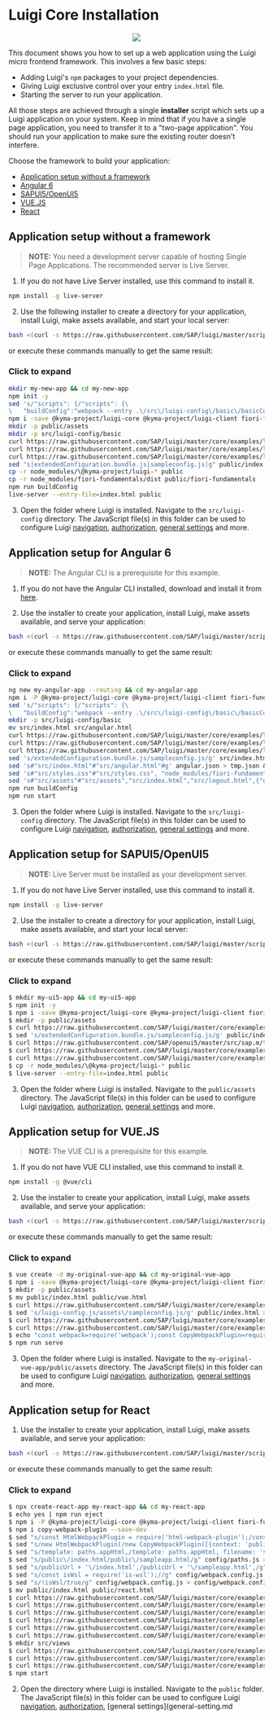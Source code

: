 # Luigi Core Installation

<p align="center">
<a href="https://youtu.be/kP7mSELIxXw">
<img src="./docs/kyma/assets/withoutprov4.gif" style="max-width:100%;">
</a>
</p>

This document shows you how to set up a web application using the Luigi micro frontend framework. This involves a few basic steps:
* Adding Luigi's `npm` packages to your project dependencies.
* Giving Luigi exclusive control over your entry `index.html` file.
* Starting the server to run your application.

All those steps are achieved through a single **installer** script which sets up a Luigi application on your system. Keep in mind that if you have a single page application, you need to transfer it to a "two-page application". You should run your application to make sure the existing router doesn't interfere.

Choose the framework to build your application:

* [Application setup without a framework](#application-setup-without-a-framework)
* [Angular 6](#application-setup-for-angular-6)
* [SAPUI5/OpenUI5](#application-setup-for-sapui5openui5)
* [VUE.JS](#application-setup-for-vuejs)
* [React](#application-setup-for-react)

## Application setup without a framework

<!-- add-attribute:class:warning -->
> **NOTE:** You need a development server capable of hosting Single Page Applications. The recommended server is Live Server.

1. If you do not have Live Server installed, use this command to install it.

```bash
npm install -g live-server
```

2. Use the following installer to create a directory for your application, install Luigi, make assets available, and start your local server:

```bash
bash <(curl -s https://raw.githubusercontent.com/SAP/luigi/master/scripts/setup/no-framework.sh)
```
or execute these commands manually to get the same result:
<!-- accordion:start -->
### Click to expand
```bash
mkdir my-new-app && cd my-new-app
npm init -y
sed 's/"scripts": {/"scripts": {\
\   "buildConfig":"webpack --entry .\/src\/luigi-config\/basic\/basicConfiguration.js -o .\/public\/assets\/sampleconfig.js --mode production",/1' package.json > p.tmp.json && mv p.tmp.json package.json
npm i -save @kyma-project/luigi-core @kyma-project/luigi-client fiori-fundamentals webpack webpack-cli @babel/core @babel/preset-env babel-loader
mkdir -p public/assets
mkdir -p src/luigi-config/basic
curl https://raw.githubusercontent.com/SAP/luigi/master/core/examples/luigi-sample-angular/src/index.html > public/index.html
curl https://raw.githubusercontent.com/SAP/luigi/master/core/examples/luigi-sample-angular/src/assets/sampleexternal.html > public/assets/basicexternal.html
curl https://raw.githubusercontent.com/SAP/luigi/master/core/examples/luigi-sample-angular/src/luigi-config/basic/basicConfiguration.js > src/luigi-config/basic/basicConfiguration.js
sed "s|extendedConfiguration.bundle.js|sampleconfig.js|g" public/index.html > public/index.tmp.html && mv public/index.tmp.html public/index.html
cp -r node_modules/\@kyma-project/luigi-* public
cp -r node_modules/fiori-fundamentals/dist public/fiori-fundamentals
npm run buildConfig
live-server --entry-file=index.html public
```
<!-- accordion:end -->

3. Open the folder where Luigi is installed. Navigate to the `src/luigi-config` directory. The JavaScript file(s) in this folder can be used to configure Luigi [navigation](navigation-configuration.md), [authorization](authorization-configuration.md), [general settings](general-setting.md) and more.

## Application setup for Angular 6

<!-- add-attribute:class:warning -->
> **NOTE:** The Angular CLI is a prerequisite for this example.

1. If you do not have the Angular CLI installed, download and install it from [here](https://cli.angular.io/).

2. Use the installer to create your application, install Luigi, make assets available, and serve your application:

```bash
bash <(curl -s https://raw.githubusercontent.com/SAP/luigi/master/scripts/setup/angular.sh)
```
or execute these commands manually to get the same result:
<!-- accordion:start -->
### Click to expand
```bash
ng new my-angular-app --routing && cd my-angular-app
npm i -P @kyma-project/luigi-core @kyma-project/luigi-client fiori-fundamentals webpack webpack-cli @babel/core @babel/preset-env babel-loader
sed 's/"scripts": {/"scripts": {\
\   "buildConfig":"webpack --entry .\/src\/luigi-config\/basic\/basicConfiguration.js -o .\/src\/assets\/sampleconfig.js --mode production",/1' package.json > p.tmp.json && mv p.tmp.json package.json
mkdir -p src/luigi-config/basic
mv src/index.html src/angular.html
curl https://raw.githubusercontent.com/SAP/luigi/master/core/examples/luigi-sample-angular/src/index.html > src/index.html
curl https://raw.githubusercontent.com/SAP/luigi/master/core/examples/luigi-sample-angular/src/luigi-config/basic/basicConfiguration.js > src/luigi-config/basic/basicConfiguration.js
curl https://raw.githubusercontent.com/SAP/luigi/master/core/examples/luigi-sample-angular/src/assets/sampleexternal.html > src/assets/basicexternal.html
sed 's/extendedConfiguration.bundle.js/sampleconfig.js/g' src/index.html > src/index.tmp.html && mv src/index.tmp.html src/index.html
sed 's#"src/index.html"#"src/angular.html"#g' angular.json > tmp.json && mv tmp.json angular.json
sed 's#"src/styles.css"#"src/styles.css", "node_modules/fiori-fundamentals/dist/fiori-fundamentals.min.css"#g' angular.json > tmp.json && mv tmp.json angular.json
sed 's#"src/assets"#"src/assets","src/index.html","src/logout.html",{"glob": "fiori-fundamentals.min.css","input": "node_modules/fiori-fundamentals/dist","output": "/fiori-fundamentals"},{"glob": "fonts/**","input": "node_modules/fiori-fundamentals/dist","output": "/fiori-fundamentals"},{"glob": "SAP-icons.*","input": "node_modules/fiori-fundamentals/dist","output": "/fiori-fundamentals"},{"glob": "**","input": "node_modules/@kyma-project/luigi-core","output": "/luigi-core"},{"glob": "luigi-client.js","input": "node_modules/@kyma-project/luigi-client","output": "/luigi-client"}#g' angular.json > tmp.json && mv tmp.json angular.json
npm run buildConfig
npm run start
```
<!-- accordion:end -->

3. Open the folder where Luigi is installed. Navigate to the `src/luigi-config` directory. The JavaScript file(s) in this folder can be used to configure Luigi [navigation](navigation-configuration.md), [authorization](authorization-configuration.md), [general settings](general-setting.md) and more.

## Application setup for SAPUI5/OpenUI5

<!-- add-attribute:class:warning -->
> **NOTE:** Live Server must be installed as your development server.

1. If you do not have Live Server installed, use this command to install it.

```bash
npm install -g live-server
```

2. Use the installer to create a directory for your application, install Luigi, make assets available, and start your local server:

```bash
bash <(curl -s https://raw.githubusercontent.com/SAP/luigi/master/scripts/setup/openui5.sh)
```
or execute these commands manually to get the same result:

<!-- accordion:start -->
### Click to expand
```bash
$ mkdir my-ui5-app && cd my-ui5-app
$ npm init -y
$ npm i -save @kyma-project/luigi-core @kyma-project/luigi-client fiori-fundamentals
$ mkdir -p public/assets
$ curl https://raw.githubusercontent.com/SAP/luigi/master/core/examples/luigi-sample-angular/src/index.html > public/index.html
$ sed 's/extendedConfiguration.bundle.js/sampleconfig.js/g' public/index.html > public/index.tmp.html && mv public/index.tmp.html public/index.html
$ curl https://raw.githubusercontent.com/SAP/openui5/master/src/sap.m/test/sap/m/demokit/tutorial/quickstart/01/webapp/index.html | sed 's/src="..\/..\/..\/..\/..\/..\/..\/..\/resources\/sap-ui-core.js"/src="https:\/\/openui5.hana.ondemand.com\/resources\/sap-ui-core.js"/g' > public/ui5.html
$ curl https://raw.githubusercontent.com/SAP/luigi/master/core/examples/luigi-sample-angular/src/luigi-config/basic/basicConfiguration.js > public/assets/sampleconfig.js
$ curl https://raw.githubusercontent.com/SAP/luigi/master/core/examples/luigi-sample-angular/src/assets/sampleexternal.html > public/assets/basicexternal.html
$ cp -r node_modules/\@kyma-project/luigi-* public
$ live-server --entry-file=index.html public
```
<!-- accordion:end -->

3. Open the folder where Luigi is installed. Navigate to the `public/assets` directory. The JavaScript file(s) in this folder can be used to configure Luigi [navigation](navigation-configuration.md), [authorization](authorization-configuration.md), [general settings](general-setting.md) and more.


## Application setup for VUE.JS

<!-- add-attribute:class:warning -->
> **NOTE:** The VUE CLI is a prerequisite for this example.

1. If you do not have VUE CLI installed, use this command to install it.

```bash
npm install -g @vue/cli
```

2. Use the installer to create your application, install Luigi, make assets available, and serve your application:
```bash
bash <(curl -s https://raw.githubusercontent.com/SAP/luigi/master/scripts/setup/vue.sh)
```
or execute these commands manually to get the same result:

<!-- accordion:start -->
### Click to expand
```bash
$ vue create -d my-original-vue-app && cd my-original-vue-app
$ npm i -save @kyma-project/luigi-core @kyma-project/luigi-client fiori-fundamentals
$ mkdir -p public/assets
$ mv public/index.html public/vue.html
$ curl https://raw.githubusercontent.com/SAP/luigi/master/core/examples/luigi-example-vue/public/index.html > public/index.html
$ sed 's/luigi-config.js/assets\/sampleconfig.js/g' public/index.html > public/index.tmp.html && mv public/index.tmp.html public/index.html
$ curl https://raw.githubusercontent.com/SAP/luigi/master/core/examples/luigi-sample-angular/src/luigi-config/basic/basicConfiguration.js > public/assets/sampleconfig.js
$ curl https://raw.githubusercontent.com/SAP/luigi/master/core/examples/luigi-sample-angular/src/assets/sampleexternal.html > public/assets/basicexternal.html
$ echo "const webpack=require('webpack');const CopyWebpackPlugin=require('copy-webpack-plugin');module.exports={pages:{sampleapp:{entry:'src/main.js',template:'public/vue.html',filename:'vue.html'}},lintOnSave:true,runtimeCompiler:true,outputDir:'dist',configureWebpack:{plugins:[new CopyWebpackPlugin([{context:'public',to:'index.html',from:'index.html'},{context:'node_modules/@kyma-project/luigi-core',to:'./luigi-core',from:{glob:'**',dot:true}},{context:'node_modules/@kyma-project/luigi-client',to:'./luigi-client',from:{glob:'**',dot:true}}],{ignore:['.gitkeep','**/.DS_Store','**/Thumbs.db'],debug:'warning'})]}};" > vue.config.js
$ npm run serve
```
<!-- accordion:end -->

3. Open the folder where Luigi is installed. Navigate to the `my-original-vue-app/public/assets` directory. The JavaScript file(s) in this folder can be used to configure Luigi [navigation](navigation-configuration.md), [authorization](authorization-configuration.md), [general settings](general-setting.md) and more.

## Application setup for React

1. Use the installer to create your application, install Luigi, make assets available, and serve your application:
```bash
bash <(curl -s https://raw.githubusercontent.com/SAP/luigi/master/scripts/setup/react.sh)
```
or execute these commands manually to get the same result:

<!-- accordion:start -->
### Click to expand
```bash
$ npx create-react-app my-react-app && cd my-react-app
$ echo yes | npm run eject
$ npm i -P @kyma-project/luigi-core @kyma-project/luigi-client fiori-fundamentals react-router-dom
$ npm i copy-webpack-plugin --save-dev
$ sed "s/const HtmlWebpackPlugin = require('html-webpack-plugin');/const HtmlWebpackPlugin = require('html-webpack-plugin');const CopyWebpackPlugin = require('copy-webpack-plugin');/g" config/webpack.config.js > config/webpack.config.tmp.js && mv config/webpack.config.tmp.js config/webpack.config.js
$ sed "s/new HtmlWebpackPlugin(/new CopyWebpackPlugin([{context: 'public', to: 'index.html', from: 'index.html'  },{context: 'node_modules\/@kyma-project\/luigi-core',to: '.\/luigi-core',from: {glob: '**',dot: true}}],{ignore: ['.gitkeep', '**\/.DS_Store', '**\/Thumbs.db'],debug: 'warning'}),new HtmlWebpackPlugin(/g" config/webpack.config.js > config/webpack.config.tmp.js && mv config/webpack.config.tmp.js config/webpack.config.js
$ sed "s/template: paths.appHtml,/template: paths.appHtml, filename: 'sampleapp.html',/g" config/webpack.config.js > config/webpack.config.tmp.js && mv config/webpack.config.tmp.js config/webpack.config.js
$ sed "s/public\/index.html/public\/sampleapp.html/g" config/paths.js > config/paths.tmp.js && mv config/paths.tmp.js config/paths.js
$ sed "s/publicUrl + '\/index.html',/publicUrl + '\/sampleapp.html',/g" config/webpack.config.js > config/webpack.config.tmp.js && mv config/webpack.config.tmp.js config/webpack.config.js
$ sed "s/const isWsl = require('is-wsl');//g" config/webpack.config.js > config/webpack.config.tmp.js && mv config/webpack.config.tmp.js config/webpack.config.js
$ sed "s/!isWsl/true/g" config/webpack.config.js > config/webpack.config.tmp.js && mv config/webpack.config.tmp.js config/webpack.config.js
$ mv public/index.html public/react.html
$ curl https://raw.githubusercontent.com/SAP/luigi/master/core/examples/luigi-example-react/public/index.html > public/index.html
$ curl https://raw.githubusercontent.com/SAP/luigi/master/core/examples/luigi-example-react/public/logo.png > public/logo.png
$ curl https://raw.githubusercontent.com/SAP/luigi/master/core/examples/luigi-example-react/public/sampleapp.html > public/sampleapp.html
$ curl https://raw.githubusercontent.com/SAP/luigi/master/core/examples/luigi-example-react/public/luigi-config.js > public/luigi-config.js
$ curl https://raw.githubusercontent.com/SAP/luigi/master/core/examples/luigi-example-react/src/index.js > src/index.js
$ curl https://raw.githubusercontent.com/SAP/luigi/master/core/examples/luigi-example-react/src/index.css > src/index.css
$ mkdir src/views
$ curl https://raw.githubusercontent.com/SAP/luigi/master/core/examples/luigi-example-react/src/views/home.js > src/views/home.js
$ curl https://raw.githubusercontent.com/SAP/luigi/master/core/examples/luigi-example-react/src/views/sample1.js > src/views/sample1.js
$ curl https://raw.githubusercontent.com/SAP/luigi/master/core/examples/luigi-example-react/src/views/sample2.js > src/views/sample2.js
$ npm start
```
<!-- accordion:end -->

2. Open the directory where Luigi is installed. Navigate to the `public` folder. The JavaScript file(s) in this folder can be used to configure Luigi [navigation](navigation-configuration.md), [authorization](authorization-configuration.md), [general settings](general-setting.md